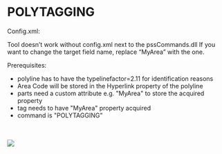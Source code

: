 # POLYTAGGING
Config.xml:

Tool doesn’t work without config.xml next to the pssCommands.dll
If you want to change the target field name, replace “MyArea” with the one.

Prerequisites:

- polyline has to have the typelinefactor=2.11 for identification reasons
- Area Code will be stored in the Hyperlink property of the polyline
- parts need a custom attribute e.g. "MyArea" to store the acquired property
- tag needs to have "MyArea" property acquired
- command is "POLYTAGGING"

<br><br>
<img src="./PolyTagging.gif">

